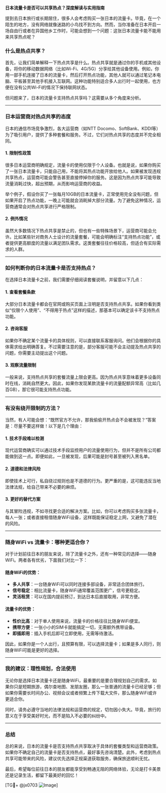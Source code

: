 **日本流量卡是否可以共享热点？深度解读与实用指南**

提到去日本旅行或长期居住，很多人会考虑购买一张日本的流量卡。毕竟，在一个陌生的地方，没有网络就像迷路的小鸟找不到方向。然而，当你准备在日本开启一场自由行或者在异国他乡工作时，可能会想到一个问题：这张日本流量卡能不能用来共享热点呢？

### **什么是热点共享？**
首先，让我们简单解释一下热点共享是什么。热点共享就是通过你的手机或其他设备，将你的移动数据网络（比如Wi-Fi、4G/5G）分享给其他设备使用。例如，你用一部手机连接了日本的流量卡，然后打开热点功能，其他人就可以通过笔记本电脑、平板甚至其他手机接入互联网。这种功能特别适合多人出行时一起使用，也方便在没有公共Wi-Fi的情况下保持联网状态。

但问题来了，日本的流量卡支持热点共享吗？这需要从多个角度来分析。

---

### **日本运营商对热点共享的态度**
日本的通信市场竞争激烈，各大运营商（如NTT Docomo、SoftBank、KDDI等）为了吸引用户，提供了多种套餐和服务。不过，它们对热点共享的态度并不完全相同。

#### 1. **限制性政策**
很多日本运营商明确规定，流量卡的使用仅限于个人设备。也就是说，如果你购买了一张日本流量卡，只能自己用，不能将其热点功能开放给他人。如果被发现违规共享热点，运营商可能会警告甚至直接停掉你的服务。这是因为热点共享可能导致流量消耗过快，超出预期，从而影响运营商的收益。

举个例子，假设你买了一张每月10GB的日本流量卡，正常使用完全没有问题，但如果开启了热点功能，一晚上可能就会消耗掉大部分流量。为了避免这种情况，运营商通常会对热点共享进行严格限制。

#### 2. **例外情况**
虽然大多数情况下热点共享是禁止的，但也有一些特殊场景下，运营商可能会允许。比如某些针对商务人士设计的流量套餐，可能会明确标注“支持热点功能”，或者提供更高额度的流量以满足团队需求。这类套餐往往价格较高，但适合有实际需求的人群。

---

### **如何判断你的日本流量卡是否支持热点？**
在选择日本流量卡之前，我们需要仔细阅读套餐说明，并留意以下几点：

#### 1. **查看套餐条款**
大部分日本流量卡都会在官网或购买页面上注明是否支持热点共享。如果你看到类似“仅限个人使用”、“不得用于热点”这样的描述，那基本可以确定该卡不支持热点功能。

#### 2. **咨询客服**
如果你不确定某个流量卡的具体规则，可以直接联系客服询问。他们会根据你的具体需求给出明确答复。不过需要注意的是，部分客服可能不会主动提及热点共享的问题，你需要主动提出这个问题。

#### 3. **观察流量限制**
一般来说，支持热点共享的套餐流量上限会更高。因为热点共享意味着更多设备同时在线，消耗自然更大。因此，如果你发现某款流量卡的流量配额异常高（比如几百GB），那它很可能支持热点功能。

---

### **有没有绕开限制的方法？**
当然，有人可能会想：“既然官方不允许，那我偷偷开热点会不会被发现？”答案是：尽量不要这样做！以下是几个理由：

#### 1. **技术手段难以检测**
现代运营商确实可以通过技术手段监控用户的流量使用行为，但并不是所有公司都能做到这一点。即便如此，一旦被发现，后果可能是封号甚至被列入黑名单。

#### 2. **道德和法律风险**
即使技术上可行，私自绕过规则也是不道德的行为。更严重的是，这可能违反当地法律法规，给自己带来不必要的麻烦。

#### 3. **更好的替代方案**
与其冒险违规，不如寻找更合适的解决方案。比如，你可以考虑购买多张流量卡，每人一张；或者直接租借随身WiFi设备，这样既能保证稳定上网，又避免了潜在的风险。

---

### **随身WiFi vs 流量卡：哪种更适合你？**
对于计划前往日本的朋友来说，除了流量卡之外，还有一种常见的选择——随身WiFi。两者各有优劣，下面我们对比一下：

#### 随身WiFi的优势：
- **多人共享**：一台随身WiFi可以同时连接多部设备，非常适合团体旅行。
- **信号稳定**：相比流量卡，随身WiFi通常覆盖范围更广，信号更稳定。
- **灵活租赁**：可以在国内提前预订，到达日本后直接取用，非常方便。

#### 流量卡的优势：
- **性价比高**：对于单人使用来说，流量卡的价格往往比随身WiFi便宜。
- **携带方便**：一张小小的SIM卡就能搞定一切，无需额外携带设备。
- **即插即用**：插入手机后即可立即使用，无需等待激活。

因此，如果你是一个人出行，且预算有限，可以选择流量卡；如果是多人同行，则随身WiFi可能是更好的选择。

---

### **我的建议：理性规划，合法使用**
无论你是选择日本流量卡还是随身WiFi，最重要的是要合理规划自己的需求。如果你只是短期旅游，偶尔查地图、发朋友圈，那么一张普通的流量卡已经足够；但如果你需要长时间办公、视频会议或者频繁上传下载大文件，那么随身WiFi或许更适合你。

同时，请务必遵守当地的法律法规和运营商的规定，切勿因小失大。毕竟，旅行的意义在于享受美好时光，而不是陷入不必要的纠纷中。

---

### **总结**
总的来说，日本的流量卡是否支持热点共享取决于具体的套餐类型和运营商政策。如果你不确定自己的流量卡是否支持热点，最好事先咨询清楚。此外，考虑到热点共享可能带来的风险，建议优先选择正规渠道获取服务，确保旅途顺利无忧。

最后，希望每位前往日本的朋友都能享受到畅通无阻的网络体验，无论是打卡美景还是记录生活，都留下最美好的回忆！

[TG💪+ @jx0703 ![Image](https://github.com/user-attachments/assets/dbca1d08-cadb-493c-b0ec-ad6f7a83f270)]